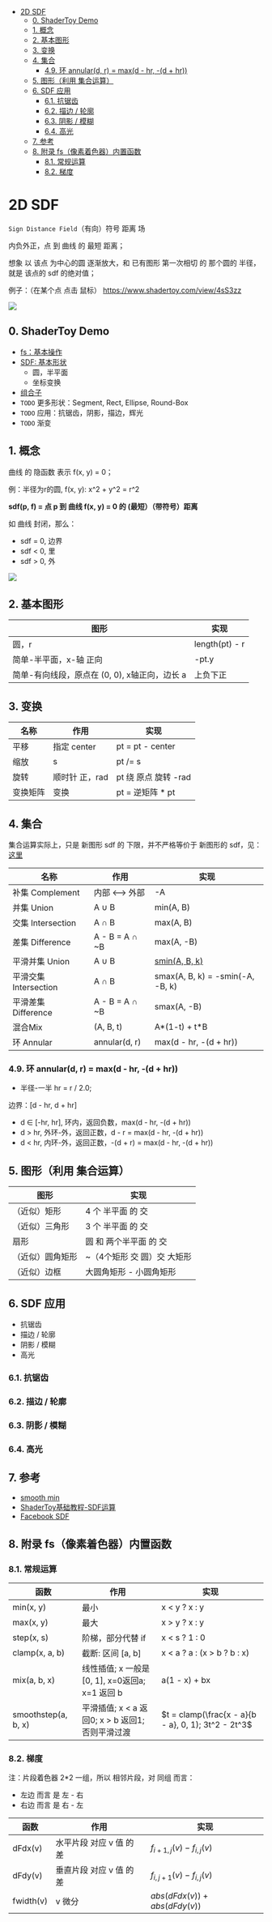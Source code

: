 - [2D SDF](#2d-sdf)
  - [0. ShaderToy Demo](#0-shadertoy-demo)
  - [1. 概念](#1-概念)
  - [2. 基本图形](#2-基本图形)
  - [3. 变换](#3-变换)
  - [4. 集合](#4-集合)
    - [4.9. 环 annular(d, r) = max(d - hr, -(d + hr))](#49-环-annulard-r--maxd---hr--d--hr)
  - [5. 图形（利用 集合运算）](#5-图形利用-集合运算)
  - [6. SDF 应用](#6-sdf-应用)
    - [6.1. 抗锯齿](#61-抗锯齿)
    - [6.2. 描边 / 轮廓](#62-描边--轮廓)
    - [6.3. 阴影 / 模糊](#63-阴影--模糊)
    - [6.4. 高光](#64-高光)
  - [7. 参考](#7-参考)
  - [8. 附录 fs（像素着色器）内置函数](#8-附录-fs像素着色器内置函数)
    - [8.1. 常规运算](#81-常规运算)
    - [8.2. 梯度](#82-梯度)

# 2D SDF

`Sign Distance Field`（有向）符号 距离 场

内负外正，点 到 曲线 的 最短 距离；

想象 以 该点 为中心的圆 逐渐放大，和 已有图形 第一次相切 的 那个圆的 半径，就是 该点的 sdf 的绝对值； 

例子：（在某个点 点击 鼠标） https://www.shadertoy.com/view/4sS3zz

![](./imgs/1.jpg)

## 0. ShaderToy Demo

+ [fs：基本操作](https://www.shadertoy.com/view/ddfSR2)
+ [SDF: 基本形状](https://www.shadertoy.com/view/dsfSz2)
  - 圆，半平面
  - 坐标变换
+ [组合子](https://www.shadertoy.com/view/dsfXz2)
+ `TODO` 更多形状：Segment, Rect, Ellipse, Round-Box
+ `TODO` 应用：抗锯齿，阴影，描边，辉光
+ `TODO` 渐变

## 1. 概念

曲线 的 隐函数 表示 f(x, y) = 0；

例：半径为r的圆, f(x, y): x^2 + y^2 = r^2

**sdf(p, f) = 点 p 到 曲线 f(x, y) = 0 的 (最短）（带符号）距离**

如 曲线 封闭，那么：

+ sdf = 0, 边界
+ sdf < 0, 里
+ sdf > 0, 外

![](./imgs/2.jpg)

## 2. 基本图形

|图形|实现|
|--|--|
|圆，r|length(pt) - r|
|简单-半平面，x-轴 正向|-pt.y|
|简单-有向线段，原点在 (0, 0), x轴正向，边长 a|上负下正|

## 3. 变换

|名称|作用|实现|
|--|--|--|
|平移|指定 center|pt = pt - center|
|缩放|s|pt /= s|
|旋转|顺时针 正，rad|pt 绕 原点 旋转 -rad|
|变换矩阵|变换|pt = 逆矩阵 * pt|

## 4. 集合

集合运算实际上，只是 新图形 sdf 的 下限，并不严格等价于 新图形的 sdf，见：[这里](https://iquilezles.org/articles/interiordistance/)

|名称|作用|实现|
|--|--|--|
|补集 Complement|内部 <--> 外部|-A|
|并集 Union|A ∪ B|min(A, B)|
|交集 Intersection|A ∩ B|max(A, B)|
|差集 Difference|A - B = A ∩ ~B|max(A, -B)|
|平滑并集 Union|A ∪ B|[smin(A, B, k)](https://zhuanlan.zhihu.com/p/246501223)|
|平滑交集 Intersection|A ∩ B|smax(A, B, k) = -smin(-A, -B, k)|
|平滑差集 Difference|A - B = A ∩ ~B|smax(A, -B)|
|混合Mix|(A, B, t)|A*(1-t) + t*B|
|环 Annular|annular(d, r)|max(d - hr, -(d + hr))|

### 4.9. 环 annular(d, r) = max(d - hr, -(d + hr))

+ 半径-一半 hr = r / 2.0;

边界：[d - hr, d + hr]

+ d ∈ [-hr, hr], 环内，返回负数，max(d - hr, -(d + hr))
+ d > hr, 外环-外，返回正数，d - r = max(d - hr, -(d + hr))
+ d < hr, 内环-外，返回正数，-(d + r) = max(d - hr, -(d + hr))

## 5. 图形（利用 集合运算）

|图形|实现|
|--|--|
|（近似）矩形|4 个 半平面 的 交|
|（近似）三角形|3 个 半平面 的 交|
|扇形|圆 和 两个半平面 的 交|
|（近似）圆角矩形| ~（4个矩形 交 圆）交 大矩形|
|（近似）边框|大圆角矩形 - 小圆角矩形|

## 6. SDF 应用

+ 抗锯齿
+ 描边 / 轮廓
+ 阴影 / 模糊
+ 高光

### 6.1. 抗锯齿

### 6.2. 描边 / 轮廓

### 6.3. 阴影 / 模糊

### 6.4. 高光

## 7. 参考

+ [smooth min](https://zhuanlan.zhihu.com/p/246501223)
+ [ShaderToy基础教程-SDF运算](https://zhuanlan.zhihu.com/p/491686813)
+ [Facebook SDF](https://sparkar.facebook.com/ar-studio/learn/patch-editor/shader-patches/sdf-patches#example)

## 8. 附录 fs（像素着色器）内置函数

### 8.1. 常规运算

|函数|作用|实现|
|--|--|--|
|min(x, y)|最小|x < y ? x : y|
|max(x, y)|最大|x > y ? x : y|
|step(x, s)|阶梯，部分代替 if|x < s ? 1 : 0|
|clamp(x, a, b)|截断: 区间 [a, b]|x < a ? a : (x > b ? b : x)|
|mix(a, b, x)|线性插值; x 一般是 [0, 1], x=0返回a; x=1 返回 b|a(1 - x) + bx|
|smoothstep(a, b, x)|平滑插值; x < a 返回0; x > b 返回1; 否则平滑过渡|$t = clamp(\frac{x - a}{b - a}, 0, 1); 3t^2 - 2t^3$|

### 8.2. 梯度

注：片段着色器 2*2 一组，所以 相邻片段，对 同组 而言：

+ 左边 而言 是 左 - 右
+ 右边 而言 是 右 - 左

|函数|作用|实现|
|--|--|--|
|dFdx(v)|水平片段 对应 v 值 的 差|$f_{i+1, j}(v) - f_{i, j}(v)$||
|dFdy(v)|垂直片段 对应 v 值 的 差|$f_{i,j+1}(v) - f_{i,j}(v)$||
|fwidth(v)|v 微分|$abs(dFdx(v)) + abs(dFdy(v))$|
